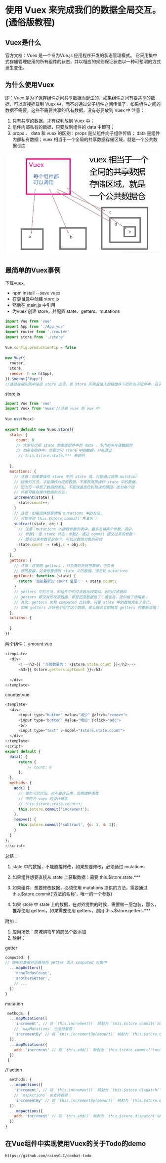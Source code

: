# 使用 Vuex 来完成我们的数据全局交互。(通俗版教程)


## Vuex是什么
官方文档：Vuex 是一个专为Vue.js 应用程序开发的状态管理模式。 它采用集中式存储管理应用的所有组件的状态，并以相应的规则保证状态以一种可预测的方式发生变化。

## 为什么使用Vuex

即：Vuex 是为了保存组件之间共享数据而诞生的，如果组件之间有要共享的数据，可以直接挂载到 Vuex 中，而不必通过父子组件之间传值了，如果组件之间的数据不需要，这些不需要共享的私有数据，没有必要放到 Vuex 中
注意：

1. 只有共享的数据，才有权利放到 Vuex 中；
2. 组件内部私有的数据，只要放到组件的 data 中即可；
3. props 、 data 和 vuex 的区别：props 是父组件向子组件传值；
data 是组件内部私有数据；vuex 相当于一个全局的共享数据存储区域，就是一个公共数据仓库

![Image text](https://raw.githubusercontent.com/rainyGLC/gitPress/master/images/7.png)



## 最简单的Vuex事例

下载vuex,

* npm install --save vuex
* 在更目录中创建 store.js 
* 然后在 main.js 中引用
* 为vuex 创建 store，并配置 state、getters、mutations

```js
import Vue from 'vue'
import App from './App.vue'
import router from './router'
import store from './store'

Vue.config.productionTip = false

new Vue({
  router,
  store,
  render: h => h(App),
}).$mount('#app')
//通过在根实例中注册 store 选项，该 store 实例会注入到根组件下的所有子组件中，且子组件能通过 this.$store 访问到。
``` 

store.js
```js
import Vue from 'vue'
import Vuex from 'vuex'//注册 vuex 到 vue 中

Vue.use(Vuex)

export default new Vuex.Store({
  state: {
     count: 0
     // 大家可以把 state 想象成组件中的 data ，专门用来存储数据的
     // 如果在组件中，想要访问 store 中的数据，只能通过
      // this.$store.state.*** 来访问

  },
  mutations: {
    // 注意：如果要操作 store 中的 state 值，只能通过调用 mutation
    // 提供的方法，才能操作对应的数据，不推荐直接操作 state 中的数据，
    // 因为万一导致了数据的紊乱，不能快速定位到错误的原因，因为每个组
    // 件都可能有操作数据的方法；
    increment(state) {
      state.count++;
    }
    // 注意：如果组件想要调用 mutations 中的方法，
    // 只能使用 this.$store.commit('方法名')
    subtract(state, obj) {
      // 注意：mutations 的函数参数列表中，最多支持两个参数，其中，
      // 参数1：是 state 状态；参数2：通过 commit 提交过来的参数：
      // 提交过来参数若是多个，可以以数组对象的形式
      state.count -= (obj.c + obj.d);
    }
  },
  getters: {
    // 注意：这里的 getters ，只负责对外提供数据，不负责
    // 修改数据，如果想要修改 state 中的数据，请去找 mutations
    optCount: function (state) {
      return '当前最新的 count 值是：' + state.count;
    }
    // getters 中的方法，和组件中的过滤器比较类似，因为过滤器和
    // getters 都没有修改原数据，都是把原数据做了一层包装，提供给了调用者；
    // 其次，getters 也和 computed 比较像，只要 state 中的数据发生了变化，
    // 如果 getters 正好也引用了这个数据，那么就会立即触发 getters 的重新求值；
  },
  actions: {

  }
})
```

两个组件：
amount.vue
```js
<template>
  <div>
      <!--<h3>{{ '当前数量为：'+$store.state.count }}</h3>-->
      <h3>{{ $store.getters.optCount }}</h3>

  </div>
</template>
```


counter.vue
```js
<template>
  <div>
      <input type="button" value="减少" @click="remove">
      <input type="button" value="增加" @click="add">
      <br>
      <input type="text" v-model="$store.state.count">
  </div>
</template>
<script>
export default {
  data() {
      return {
          // count: 0
      };
  },
  methods: {
    add() {
      // 虽然可以实现，但不要这么用，后期维护困难
      // 不符合 vuex 的设计理念
      // this.$store.state.count++;
      this.$store.commit('increment');
    },
    remove() {
      this.$store.commit('subtract', {c: 3, d: 2});
    }
  }
};
</script>
```

总结：

1. state 中的数据，不能直接修改，如果想要修改，必须通过 mutations

2. 如果组件想要直接从 state 上获取数据：需要 this.$store.state.***

3. 如果组件，想要修改数据，必须使用 mutations 提供的方法，需要通过 this.$store.commit(‘方法的名称’，唯一的一个参数)

4. 如果 store 中 state 上的数据，在对外提供的时候，需要做一层包装，那么，推荐使用 getters，如果需要使用 getters，则用 this.$store.getters.***


附加：
1. 应用场景：商城购物车的商品个数添加
2. 映射：

getter
```js
computed: {
// 使用对象展开运算符将 getter 混入 computed 对象中
  ...mapGetters([
    'doneTodosCount',
    'anotherGetter',
    // ...
  ])
}
```

mutation
```js
 methods: {
  ...mapMutations([
    'increment', // 将 `this.increment()` 映射为 `this.$store.commit('increment')`
    // `mapMutations` 也支持载荷：
    'incrementBy' // 将 `this.incrementBy(amount)` 映射为 `this.$store.commit('incrementBy', amount)`
  ]),
  ...mapMutations({
    add: 'increment' // 将 `this.add()` 映射为 `this.$store.commit('increment')`
  })
 }
```

// action
```js
  methods: {
  ...mapActions([
    'increment', // 将 `this.increment()` 映射为 `this.$store.dispatch('increment')`
    // `mapActions` 也支持载荷：
    'incrementBy' // 将 `this.incrementBy(amount)` 映射为 `this.$store.dispatch('incrementBy', amount)`
  ]),
  ...mapActions({
    add: 'increment' // 将 `this.add()` 映射为 `this.$store.dispatch('increment')`
  })
}
```
## 在Vue组件中实现使用Vuex的关于Todo的demo

    https://github.com/rainyGLC/combat-todo


























